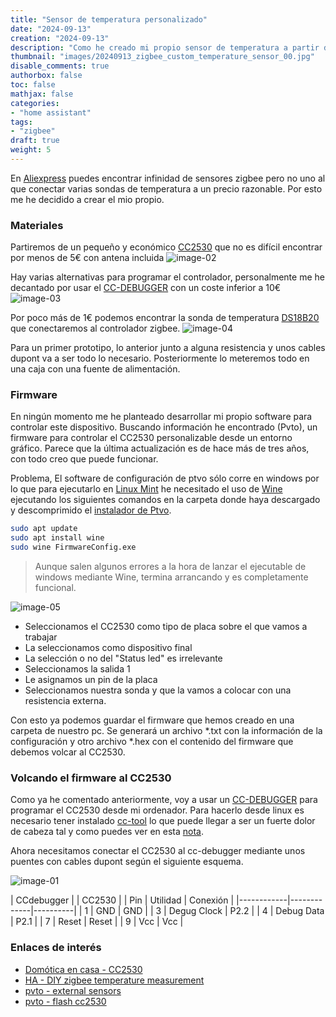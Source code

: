```yaml
---
title: "Sensor de temperatura personalizado"
date: "2024-09-13"
creation: "2024-09-13"
description: "Como he creado mi propio sensor de temperatura a partir de un módulo zigbee"
thumbnail: "images/20240913_zigbee_custom_temperature_sensor_00.jpg"
disable_comments: true
authorbox: false
toc: false
mathjax: false
categories:
- "home assistant"
tags:
- "zigbee"
draft: true
weight: 5
---
```

En [Aliexpress] puedes encontrar infinidad de sensores zigbee pero no uno al que conectar varias sondas de temperatura a un precio razonable. Por esto me he decidido a crear el mio propio.
<!--more-->

### Materiales
Partiremos de un pequeño y económico [CC2530] que no es difícil encontrar por menos de 5€ con antena incluida
![image-02]

Hay varias alternativas para programar el controlador, personalmente me he decantado por usar el [CC-DEBUGGER] con un coste inferior a 10€
![image-03]

Por poco más de 1€ podemos encontrar la sonda de temperatura [DS18B20] que conectaremos al controlador zigbee.
![image-04]

Para un primer prototipo, lo anterior junto a alguna resistencia y unos cables dupont va a ser todo lo necesario. Posteriormente lo meteremos todo en una caja con una fuente de alimentación.

### Firmware
En ningún momento me he planteado desarrollar mi propio software para controlar este dispositivo. Buscando información he encontrado (Pvto), un firmware para controlar el CC2530 personalizable desde un entorno gráfico. Parece que la última actualización es de hace más de tres años, con todo creo que puede funcionar.

Problema, El software de configuración de ptvo sólo corre en windows por lo que para ejecutarlo en [Linux Mint] he necesitado el uso de [Wine] ejecutando los siguientes comandos en la carpeta donde haya descargado y descomprimido el [instalador de Ptvo].

``` bash
sudo apt update
sudo apt install wine
sudo wine FirmwareConfig.exe
```
> Aunque salen algunos errores a la hora de lanzar el ejecutable de windows mediante Wine, termina arrancando y es completamente funcional.

![image-05]

- Seleccionamos el CC2530 como tipo de placa sobre el que vamos a trabajar
- La seleccionamos como dispositivo final
- La selección o no del "Status led" es irrelevante
- Seleccionamos la salida 1
- Le asignamos un pin de la placa
- Seleccionamos nuestra sonda y que la vamos a colocar con una resistencia externa.

Con esto ya podemos guardar el firmware que hemos creado en una carpeta de nuestro pc. Se generará un archivo *.txt con la información de la configuración y otro archivo *.hex con el contenido del firmware que debemos volcar al CC2530.

### Volcando el firmware al CC2530
Como ya he comentado anteriormente, voy a usar un [CC-DEBUGGER] para programar el CC2530 desde mi ordenador. Para hacerlo desde linux es necesario tener instalado [cc-tool] lo que puede llegar a ser un fuerte dolor de cabeza tal y como puedes ver en esta [nota].

Ahora necesitamos conectar el CC2530 al cc-debugger mediante unos puentes con cables dupont según el siguiente esquema.

![image-01]

| CCdebugger |             | CC2530   |
| Pin        | Utilidad    | Conexión |
|------------|-------------|----------|
| 1          | GND         | GND      |
| 3          | Degug Clock | P2.2     |
| 4          | Debug Data  | P2.1     |
| 7          | Reset       | Reset    |
| 9          | Vcc         | Vcc      |




### Enlaces de interés
- [Domótica en casa - CC2530](https://domoticaencasa.es/tutorial-ampliamos-cobertura-zigbee2mqtt-cc2530-cc2531/)
- [HA - DIY zigbee temperature measurement](https://community.home-assistant.io/t/diy-zigbee-4x-ds18b20-temperature-measurement/246584)
- [pvto - external sensors](https://ptvo.info/zigbee-configurable-firmware-features/external-sensors/ds18b20/)
- [pvto - flash cc2530](https://ptvo.info/how-to-select-and-flash-cc2530-144/)


[Aliexpress]: https://aliexpress.com/
[CC2530]: https://www.ti.com/lit/gpn/cc2530
[CC-DEBUGGER]: https://www.ti.com/tool/CC-DEBUGGER
[cc-tool]: https://github.com/dashesy/cc-tool
[DS18B20]: https://www.analog.com/en/products/ds18b20.html#part-details
[instalador de Ptvo]: https://ptvo.info/download/ptvo-firmware-latest.zip
[Linux Mint]: https://www.linuxmint.com
[nota]: https://sherblog.es/brain/#0b8d3fe0-0bc7-4845-8028-7a2042137b4b
[Pvto]: https://ptvo.info
[Wine]: https://www.winehq.org

[image-01]: /images/20240913_zigbee_custom_temperature_sensor_01.jpg
[image-02]: /images/20240913_zigbee_custom_temperature_sensor_02.jpg
[image-03]: /images/20240913_zigbee_custom_temperature_sensor_03.jpg
[image-04]: /images/20240913_zigbee_custom_temperature_sensor_04.jpg
[image-05]: /images/20240913_zigbee_custom_temperature_sensor_05.jpg
